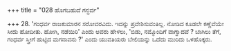+++
title = "028 ಹೊಗಬಹುದೆ ಗನ್ಧರ್ವ"

+++
28. 'ಗಂಧರ್ವ ರಾಜಕುಮಾರನ ಸರೋವರವಿದು. ಇದನ್ನು ಪ್ರವೇಶಿಸುವಂತಿಲ್ಲ. ನೋಡಿದ ಕೂಡಲೇ ಕಣ್ಣೆವೆಯೇ ಸೀದು ಹೋದೀತು. ಹೋಗಿ, ನಡೆಯಿರಿ' ಎಂದು ಅವರು ಹೇಳಲು, 'ಬಿಡು, ನಮ್ಮೊಂದಿಗೆ ವಾಗ್ವಾದವೆ ? ಬಾಗಿಲು ತೆಗೆ, ಗಂಧರ್ವ ಸ್ತ್ರೀಗೆ ಹುಟ್ಟಿದ ಮಗನಾವನು ?' ಎಂದು ಯುವತಿಯರು ಬೇಲಿಯನ್ನು ಒದೆದು ಮುರಿದು ಒಳಹೊಕ್ಕರು.